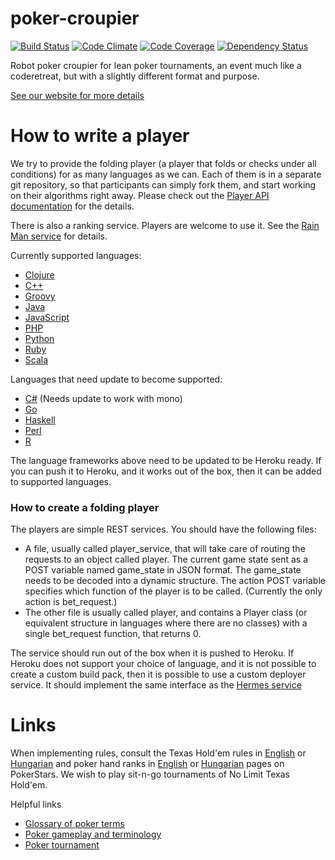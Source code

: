 poker-croupier
==============

[![Build Status](https://travis-ci.org/lean-poker/poker-croupier.png?branch=master)](https://travis-ci.org/lean-poker/poker-croupier) [![Code Climate](https://codeclimate.com/github/lean-poker/poker-croupier.png)](https://codeclimate.com/github/lean-poker/poker-croupier) [![Code Coverage](https://codeclimate.com/github/lean-poker/poker-croupier/coverage.png)](https://codeclimate.com/github/lean-poker/poker-croupier) [![Dependency Status](https://gemnasium.com/lean-poker/poker-croupier.png)](https://gemnasium.com/lean-poker/poker-croupier)

Robot poker croupier for lean poker tournaments, an event much like a coderetreat, but with a slightly different format and purpose.

[See our website for more details](http://leanpoker.org)

# How to write a player

We try to provide the folding player (a player that folds or checks under all conditions) for as many languages as we can. Each of them is in a separate git repository, so that participants can simply fork them, and start working on their algorithms right away. Please check out the [Player API documentation](https://github.com/lean-poker/poker-croupier/wiki/Player-API) for the details.

There is also a ranking service. Players are welcome to use it. See the [Rain Man service](https://github.com/lean-poker/rainman) for details.

Currently supported languages:
- [Clojure](https://github.com/lean-poker/poker-player-clojure)
- [C++](https://github.com/lean-poker/poker-player-cpp)
- [Groovy](https://github.com/lean-poker/poker-player-groovy)
- [Java](http://github.com/lean-poker/poker-player-java)
- [JavaScript](http://github.com/lean-poker/poker-player-js)
- [PHP](http://github.com/lean-poker/poker-player-php)
- [Python](https://github.com/lean-poker/poker-player-python)
- [Ruby](http://github.com/lean-poker/poker-player-ruby)
- [Scala](https://github.com/klausbayrhammer/poker-player-scala)

Languages that need update to become supported:
- [C#](https://github.com/peitor/poker-player-csharp) (Needs update to work with mono)
- [Go](https://github.com/ziegfried/poker-player-go)
- [Haskell](https://github.com/lean-poker/poker-player-haskell)
- [Perl](http://github.com/ferki/poker-player-perl)
- [R](https://github.com/chochkov/poker-player-R)

The language frameworks above need to be updated to be Heroku ready. If you can push it to Heroku, and it works out of the box, then it can be added to supported languages. 

### How to create a folding player

The players are simple REST services. You should have the following files:
- A file, usually called player\_service, that will take care of routing the requests to an object called player. The current game state sent as a POST variable named game\_state in JSON format. The game\_state needs to be decoded into a dynamic structure. The action POST variable specifies which function of the player is to be called. (Currently the only action is bet_request.)
- The other file is usually called player, and contains a Player class (or equivalent structure in languages where there are no classes) with a single bet_request function, that returns 0.

The service should run out of the box when it is pushed to Heroku. If Heroku does not support your choice of language, and it is not possible to create a custom build pack, then it is possible to use a custom deployer service. It should implement the same interface as the [Hermes service](https://github.com/lean-poker/hermes)

# Links

When implementing rules, consult the Texas Hold'em rules in [English](http://www.pokerstars.com/poker/games/texas-holdem/) or  [Hungarian](http://www.pokerstars.hu/poker/games/texas-holdem/) and poker hand ranks in [English](http://www.pokerstars.com/poker/games/rules/hand-rankings/) or [Hungarian](http://www.pokerstars.hu/poker/games/rules/hand-rankings/)  pages on PokerStars. We wish to play sit-n-go tournaments of No Limit Texas Hold'em.

Helpful links
- [Glossary of poker terms](http://en.wikipedia.org/wiki/Glossary_of_poker_terms)
- [Poker gameplay and terminology](http://en.wikipedia.org/wiki/Category:Poker_gameplay_and_terminology)
- [Poker tournament](http://en.wikipedia.org/wiki/Poker_tournament)



